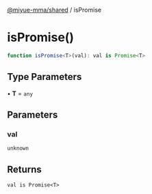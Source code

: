 [@miyue-mma/shared](../index.md) / isPromise

# isPromise()

```ts
function isPromise<T>(val): val is Promise<T>
```

## Type Parameters

• **T** = `any`

## Parameters

### val

`unknown`

## Returns

`val is Promise<T>`
